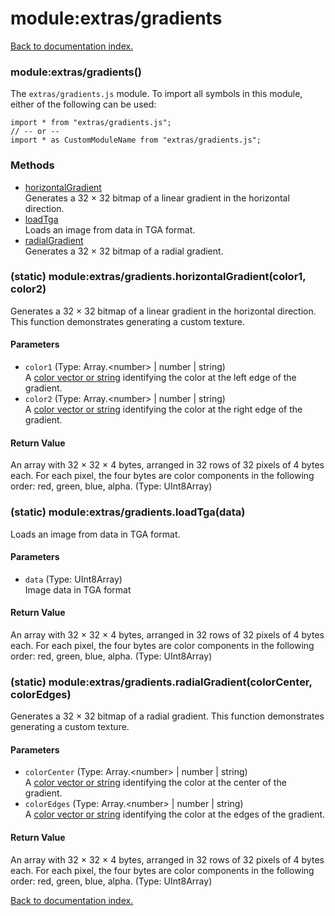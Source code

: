 # module:extras/gradients

[Back to documentation index.](index.md)

<a name='extras_gradients'></a>
### module:extras/gradients()

The <code>extras/gradients.js</code> module.
To import all symbols in this module, either of the following can be used:

    import * from "extras/gradients.js";
    // -- or --
    import * as CustomModuleName from "extras/gradients.js";

### Methods

* [horizontalGradient](#extras_gradients.horizontalGradient)<br>Generates a 32 &times; 32 bitmap of a linear gradient in the horizontal direction.
* [loadTga](#extras_gradients.loadTga)<br>Loads an image from data in TGA format.
* [radialGradient](#extras_gradients.radialGradient)<br>Generates a 32 &times; 32 bitmap of a radial gradient.

<a name='extras_gradients.horizontalGradient'></a>
### (static) module:extras/gradients.horizontalGradient(color1, color2)

Generates a 32 &times; 32 bitmap of a linear gradient in the horizontal direction. This function demonstrates generating a custom texture.

#### Parameters

* `color1` (Type: Array.&lt;number> | number | string)<br>A <a href="toGLColor.md">color vector or string</a> identifying the color at the left edge of the gradient.
* `color2` (Type: Array.&lt;number> | number | string)<br>A <a href="toGLColor.md">color vector or string</a> identifying the color at the right edge of the gradient.

#### Return Value

An array with 32 &times; 32 &times; 4 bytes, arranged in 32 rows of 32 pixels
of 4 bytes each. For each pixel, the four bytes are color components
in the following order: red, green, blue, alpha. (Type: UInt8Array)

<a name='extras_gradients.loadTga'></a>
### (static) module:extras/gradients.loadTga(data)

Loads an image from data in TGA format.

#### Parameters

* `data` (Type: UInt8Array)<br>Image data in TGA format

#### Return Value

An array with 32 &times; 32 &times; 4 bytes, arranged in 32 rows of 32 pixels
of 4 bytes each. For each pixel, the four bytes are color components
in the following order: red, green, blue, alpha. (Type: UInt8Array)

<a name='extras_gradients.radialGradient'></a>
### (static) module:extras/gradients.radialGradient(colorCenter, colorEdges)

Generates a 32 &times; 32 bitmap of a radial gradient. This function demonstrates generating a custom texture.

#### Parameters

* `colorCenter` (Type: Array.&lt;number> | number | string)<br>A <a href="toGLColor.md">color vector or string</a> identifying the color at the center of the gradient.
* `colorEdges` (Type: Array.&lt;number> | number | string)<br>A <a href="toGLColor.md">color vector or string</a> identifying the color at the edges of the gradient.

#### Return Value

An array with 32 &times; 32 &times; 4 bytes, arranged in 32 rows of 32 pixels
of 4 bytes each. For each pixel, the four bytes are color components
in the following order: red, green, blue, alpha. (Type: UInt8Array)

[Back to documentation index.](index.md)
